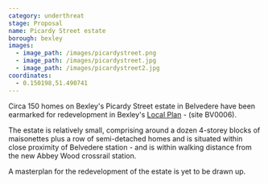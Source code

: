```yaml
---
category: underthreat
stage: Proposal
name: Picardy Street estate 
borough: bexley
images:
  - image_path: /images/picardystreet.png
  - image_path: /images/picardystreet.jpg
  - image_path: /images/picardystreet2.jpg
coordinates: 
  - 0.150198,51.490741
---
```

Circa 150 homes on Bexley's Picardy Street estate in Belvedere have been earmarked for redevelopment in Bexley's [Local Plan](https://www.bexley.gov.uk/sites/bexley-cms/files/2019-02/BLP-Reg-18-Consultation-Paper-for-Publication-February-2019.pdf) - (site BV0006). 

The estate is relatively small, comprising around a dozen 4-storey blocks of maisonettes plus a row of semi-detached homes and is situated within close proximity of Belvedere station - and is within walking distance from the new Abbey Wood crossrail station.

A masterplan for the redevelopment of the estate is yet to be drawn up.
